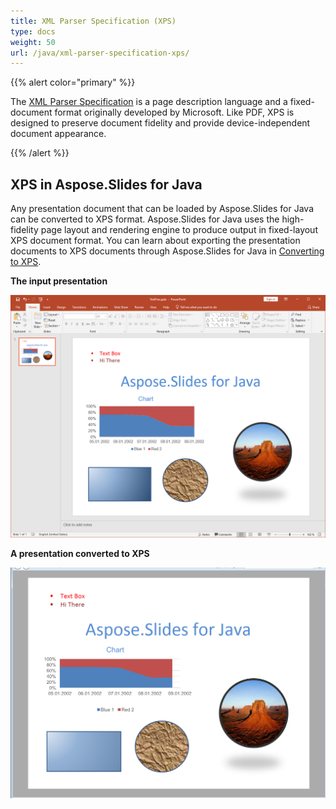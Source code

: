 ```yaml
---
title: XML Parser Specification (XPS)
type: docs
weight: 50
url: /java/xml-parser-specification-xps/
---
```


{{% alert color="primary" %}} 

The [XML Parser Specification](http://en.wikipedia.org/wiki/XML_Paper_Specification) is a page description language and a fixed-document format originally developed by Microsoft. Like PDF, XPS is designed to preserve document fidelity and provide device-independent document appearance. 

{{% /alert %}} 

## **XPS in Aspose.Slides for Java**
Any presentation document that can be loaded by Aspose.Slides for Java can be converted to XPS format. Aspose.Slides for Java uses the high-fidelity page layout and rendering engine to produce output in fixed-layout XPS document format.
You can learn about exporting the presentation documents to XPS documents through Aspose.Slides for Java in [Converting to XPS]().

**The input presentation** 

![todo:image_alt_text](xml-parser-specification-xps_1.png)

**A presentation converted to XPS** 

![todo:image_alt_text](xml-parser-specification-xps_2.png)

